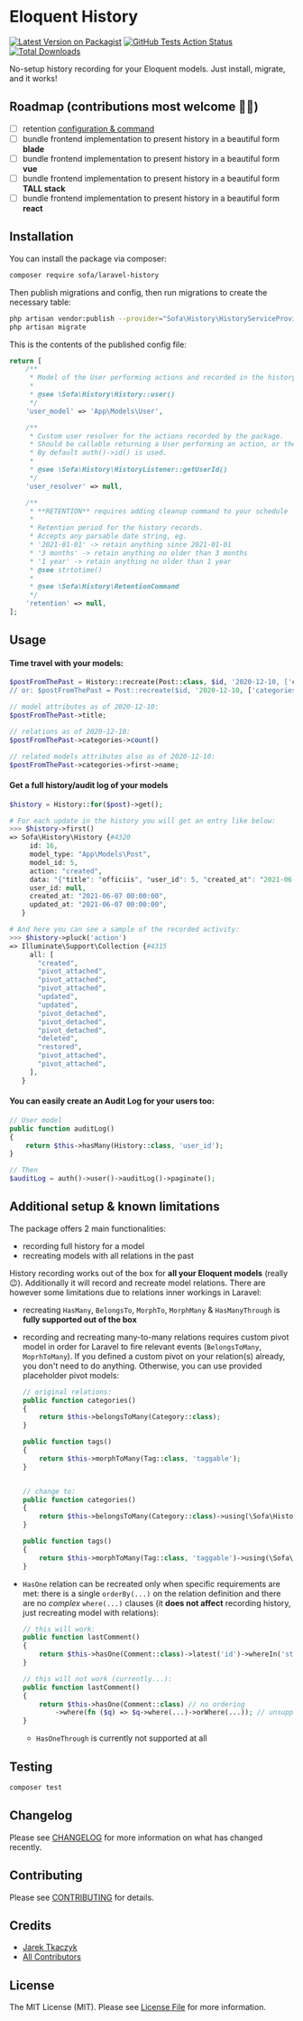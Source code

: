 # Eloquent History

[![Latest Version on Packagist](https://poser.pugx.org/sofa/laravel-history/v/stable?format=flat-square)](https://packagist.org/packages/sofa/laravel-history)
[![GitHub Tests Action Status](https://github.com/jarektkaczyk/laravel-history/workflows/Tests/badge.svg)](https://github.com/jarektkaczyk/laravel-history/actions/workflows/run-tests.yml?branch%3Amain)
[![Total Downloads](https://img.shields.io/packagist/dt/sofa/laravel-history.svg?style=flat-square)](https://packagist.org/packages/sofa/laravel-history)

No-setup history recording for your Eloquent models. Just install, migrate, and it works!

## Roadmap (contributions most welcome 🙏🏼)
- [ ] retention [configuration & command](./config/history.php)
- [ ] bundle frontend implementation to present history in a beautiful form **blade**
- [ ] bundle frontend implementation to present history in a beautiful form **vue**
- [ ] bundle frontend implementation to present history in a beautiful form **TALL stack**
- [ ] bundle frontend implementation to present history in a beautiful form **react**

## Installation

You can install the package via composer:

```bash
composer require sofa/laravel-history
```

Then publish migrations and config, then run migrations to create the necessary table:

```bash
php artisan vendor:publish --provider="Sofa\History\HistoryServiceProvider"
php artisan migrate
```

This is the contents of the published config file:

```php
return [
    /**
     * Model of the User performing actions and recorded in the history.
     *
     * @see \Sofa\History\History::user()
     */
    'user_model' => 'App\Models\User',

    /**
     * Custom user resolver for the actions recorded by the package.
     * Should be callable returning a User performing an action, or their raw identifier.
     * By default auth()->id() is used.
     *
     * @see \Sofa\History\HistoryListener::getUserId()
     */
    'user_resolver' => null,

    /**
     * **RETENTION** requires adding cleanup command to your schedule
     *
     * Retention period for the history records.
     * Accepts any parsable date string, eg.
     * '2021-01-01' -> retain anything since 2021-01-01
     * '3 months' -> retain anything no older than 3 months
     * '1 year' -> retain anything no older than 1 year
     * @see strtotime()
     *
     * @see \Sofa\History\RetentionCommand
     */
    'retention' => null,
];
```

## Usage

#### Time travel with your models:

``` php
$postFromThePast = History::recreate(Post::class, $id, '2020-12-10, ['categories']);
// or: $postFromThePast = Post::recreate($id, '2020-12-10, ['categories']);

// model attributes as of 2020-12-10:
$postFromThePast->title;

// relations as of 2020-12-10:
$postFromThePast->categories->count()

// related models attributes also as of 2020-12-10:
$postFromThePast->categories->first->name;
```


#### Get a full history/audit log of your models

``` php
$history = History::for($post)->get();

# For each update in the history you will get an entry like below:
>>> $history->first()
=> Sofa\History\History {#4320
     id: 16,
     model_type: "App\Models\Post",
     model_id: 5,
     action: "created",
     data: "{"title": "officiis", "user_id": 5, "created_at": "2021-06-07 00:00:00", "updated_at": "2021-06-07 00:00:00"}",
     user_id: null,
     created_at: "2021-06-07 00:00:00",
     updated_at: "2021-06-07 00:00:00",
   }

# And here you can see a sample of the recorded activity:
>>> $history->pluck('action')
=> Illuminate\Support\Collection {#4315
     all: [
       "created",
       "pivot_attached",
       "pivot_attached",
       "pivot_attached",
       "updated",
       "updated",
       "pivot_detached",
       "pivot_detached",
       "pivot_detached",
       "deleted",
       "restored",
       "pivot_attached",
       "pivot_attached",
     ],
   }
```
   
#### You can easily create an Audit Log for your users too:

```php
// User model
public function auditLog()
{
    return $this->hasMany(History::class, 'user_id');
}

// Then
$auditLog = auth()->user()->auditLog()->paginate();
```

## Additional setup & known limitations

The package offers 2 main functionalities:
- recording full history for a model
- recreating models with all relations in the past

History recording works out of the box for **all your Eloquent models** (really 😉). Additionally it will record and recreate model relations.
There are however some limitations due to relations inner workings in Laravel:

- recreating `HasMany`, `BelongsTo`, `MorphTo`, `MorphMany` & `HasManyThrough` is **fully supported out of the box**
- recording and recreating many-to-many relations requires custom pivot model in order for Laravel to fire relevant events (`BelongsToMany`, `MoprhToMany`). If you defined a custom pivot on your relation(s) already, you don't need to do anything. Otherwise, you can use provided placeholder pivot models:
    ```php
    // original relations:
    public function categories()
    {
        return $this->belongsToMany(Category::class);
    }

    public function tags()
    {
        return $this->morphToMany(Tag::class, 'taggable');
    }
    
    
    // change to:
    public function categories()
    {
        return $this->belongsToMany(Category::class)->using(\Sofa\History\PivotEvents::class);
    }
    
    public function tags()
    {
        return $this->morphToMany(Tag::class, 'taggable')->using(\Sofa\History\MorphPivotEvents::class);
    }
    ```

- `HasOne` relation can be recreated only when specific requirements are met: there is a single `orderBy(...)` on the relation definition and there are no _complex_ `where(...)` clauses (it **does not affect** recording history, just recreating model with relations):

   ```php
   // this will work:
   public function lastComment()
   {
       return $this->hasOne(Comment::class)->latest('id')->whereIn('status', ['approved', 'pending']);
   }
   
   // this will not work (currently...):
   public function lastComment()
   {
       return $this->hasOne(Comment::class) // no ordering
           ->where(fn ($q) => $q->where(...)->orWhere(...)); // unsupported where clause
   }
   ```
   
   * `HasOneThrough` is currently not supported at all 

## Testing

``` bash
composer test
```

## Changelog

Please see [CHANGELOG](CHANGELOG.md) for more information on what has changed recently.

## Contributing

Please see [CONTRIBUTING](.github/CONTRIBUTING.md) for details.

## Credits

- [Jarek Tkaczyk](https://github.com/jarektkaczyk)
- [All Contributors](../../contributors)

## License

The MIT License (MIT). Please see [License File](LICENSE.md) for more information.
